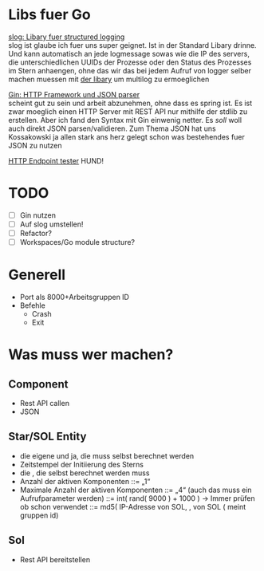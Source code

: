 # Libs fuer Go

[slog: Libary fuer structured logging](https://betterstack.com/community/guides/logging/logging-in-go/) \
slog ist glaube ich fuer uns super geignet. Ist in der Standard Libary drinne. Und kann automatisch an jede logmessage
sowas wie die IP des servers, die unterschiedlichen UUIDs der Prozesse oder den Status des Prozesses im Stern anhaengen,
ohne das wir das bei jedem Aufruf von logger selber machen muessen
mit [der libary](https://github.com/samber/slog-multi#broadcast-slogmultifanout) um multilog zu ermoeglichen

[Gin: HTTP Framework und JSON parser](https://gin-gonic.com/) \
scheint gut zu sein und arbeit abzunehmen, ohne dass es spring ist. Es ist zwar moeglich einen HTTP Server mit REST API 
nur mithilfe der stdlib zu erstellen. Aber ich fand den Syntax mit Gin einwenig netter. Es _soll_ woll auch direkt JSON 
parsen/validieren. Zum Thema JSON hat uns Kossakowski ja allen stark ans herz gelegt schon was bestehendes fuer JSON zu 
nutzen 

[HTTP Endpoint tester](https://www.usebruno.com/) HUND!

# TODO

- [ ] Gin nutzen
- [ ] Auf slog umstellen!
- [ ] Refactor?
- [ ] Workspaces/Go module structure?

# Generell

- Port als 8000+Arbeitsgruppen ID
- Befehle
    - Crash
    - Exit

# Was muss wer machen?

## Component

- Rest API callen
- JSON

## Star/SOL Entity

- die eigene <COM-UUID> und ja, die muss selbst berechnet werden
- Zeitstempel der Initiierung des Sterns
- die <STAR-UUID>, die selbst berechnet werden muss
- Anzahl der aktiven Komponenten ::= „1“
- Maximale Anzahl der aktiven Komponenten ::= „4“ (auch das muss ein
  Aufrufparameter werden)
  <COM-UUID> ::= int( rand( 9000 ) + 1000 ) -> Immer prüfen ob schon verwendet
  <STAR-UUID> ::= md5( IP-Adresse von SOL, <ID>, <COM-UUID> von SOL (<ID> meint gruppen id)

## Sol

- Rest API bereitstellen
